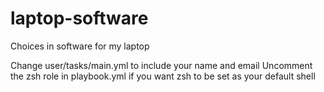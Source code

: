 # laptop-software
Choices in software for my laptop

Change user/tasks/main.yml to include your name and email
Uncomment the zsh role in playbook.yml if you want zsh to be set as your default shell